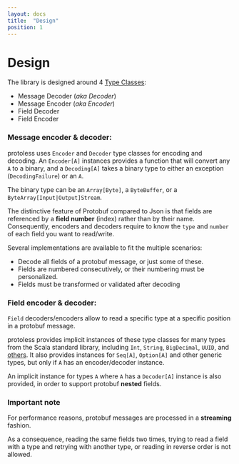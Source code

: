 ```yaml
---
layout: docs
title:  "Design"
position: 1
---
```


# Design

The library is designed around 4 [Type Classes](http://danielwestheide.com/blog/2013/02/06/the-neophytes-guide-to-scala-part-12-type-classes.html):
 - Message Decoder (*aka Decoder*)
 - Message Encoder (*aka Encoder*)
 - Field Decoder
 - Field Encoder

### Message encoder & decoder:

protoless uses `Encoder` and `Decoder` type classes for encoding and decoding. An `Encoder[A]` instances provides
a function that will convert any `A` to a binary, and a `Decoding[A]` takes a binary type to either an exception (`DecodingFailure`) or an `A`.

The binary type can be an `Array[Byte]`, a `ByteBuffer`, or a `ByteArray[Input|Output]Stream`.

The distinctive feature of Protobuf compared to Json is that fields are referenced by a **field number** (index) rather than
by their name. Consequently, encoders and decoders require to know the `type` and `number` of each field you want to read/write.

Several implementations are available to fit the multiple scenarios:
 - Decode all fields of a protobuf message, or just some of these.
 - Fields are numbered consecutively, or their numbering must be personalized.
 - Fields must be transformed or validated after decoding

### Field encoder & decoder:

`Field` decoders/encoders allow to read a specific type at a specific position in a protobuf message.

protoless provides implicit instances of these type classes for many types from the Scala standard library, including `Int`,
`String`, `BigDecimal`, `UUID`, and [others](TODO). It also provides instances for `Seq[A]`, `Option[A]` and other generic types, but
only if `A` has an encoder/decoder instance.

An implicit instance for types `A` where `A` has a `Decoder[A]` instance is also provided, in order to support protobuf
**nested** fields.

### Important note

For performance reasons, protobuf messages are processed in a **streaming** fashion.

As a consequence, reading the same fields two times, trying to read a field with a type and retrying with another type, or
reading in reverse order is not allowed.

